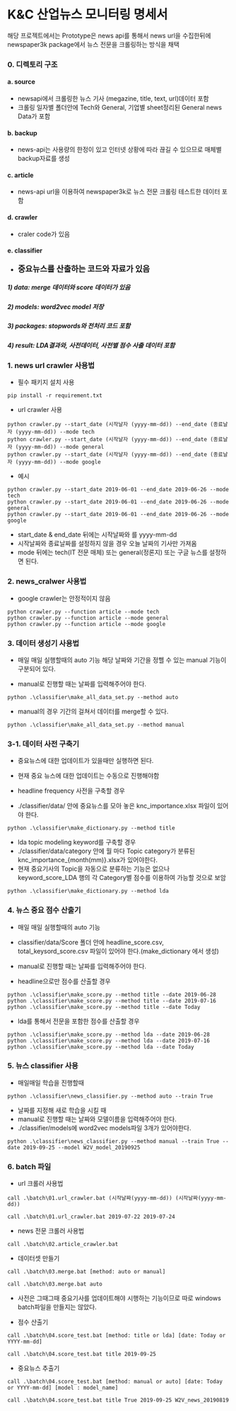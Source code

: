 # K&C 산업뉴스 모니터링 명세서

해당 프로젝트에서는 Prototype은 news api를 통해서 news url을 수집한뒤에 newspaper3k package에서 뉴스 전문을 크롤링하는 방식을 채택
### 0. 디렉토리 구조
#### a. source
+ newsapi에서 크롤링한 뉴스 기사 (megazine, title, text, url)데이터 포함
+ 크롤링 일자별 폴더안에 Tech와 General, 기업별 sheet정리된 General news Data가 포함

#### b. backup
+ news-api는 사용량의 한정이 있고 인터넷 상황에 따라 끊길 수 있으므로 매체별 backup자료를 생성

#### c. article
+ news-api url을 이용하여 newspaper3k로 뉴스 전문 크롤링 테스트한 데이터 포함

#### d. crawler
+ craler code가 있음

#### e. classifier
 - <p style="font-size:18px"><strong>중요뉴스를 산출하는 코드와 자료가 있음</strong></p>

##### 1) data: merge 데이터와 score 데이터가 있음
##### 2) models: word2vec model 저장
##### 3) packages: stopwords와 전처리 코드 포함
##### 4) result: LDA결과와, 사전데이터, 사전별 점수 사출 데이터 포함


### 1. news url crawler 사용법
+ 필수 패키지 설치 사용
```{python}
pip install -r requirement.txt
```
+ url crawler 사용
```{python}
python crawler.py --start_date (시작날자 (yyyy-mm-dd)) --end_date (종료날자 (yyyy-mm-dd)) --mode tech
python crawler.py --start_date (시작날자 (yyyy-mm-dd)) --end_date (종료날자 (yyyy-mm-dd)) --mode general
python crawler.py --start_date (시작날자 (yyyy-mm-dd)) --end_date (종료날자 (yyyy-mm-dd)) --mode google
```
+ 예시
```{python}
python crawler.py --start_date 2019-06-01 --end_date 2019-06-26 --mode tech
python crawler.py --start_date 2019-06-01 --end_date 2019-06-26 --mode general
python crawler.py --start_date 2019-06-01 --end_date 2019-06-26 --mode google
```
+ start_date & end_date 뒤에는 시작날짜와 를 yyyy-mm-dd
+ 시작날짜와 종료날짜를 설정하지 않을 경우 오늘 날짜의 기사만 가져옴
+ mode 뒤에는 tech(IT 전문 매체) 또는 general(정론지) 또는 구글 뉴스를 설정하면 된다.

### 2. news_cralwer 사용법

+ google crawler는 안정적이지 않음
```{python}
python crawler.py --function article --mode tech
python crawler.py --function article --mode general
python crawler.py --function article --mode google
```

### 3. 데이터 생성기 사용법
+ 매일 매일 실행할때의 auto 기능 해당 날짜와 기간을 정핼 수 있는 manual 기능이 구분되어 있다.

+ manual로 진행할 때는 날짜를 입력해주어야 한다.
```{python}
python .\classifier\make_all_data_set.py --method auto
```
+ manual의 경우 기간의 걸쳐서 데이터를 merge할 수 있다.
```{python}
python .\classifier\make_all_data_set.py --method manual
```

### 3-1. 데이터 사전 구축기
+ 중요뉴스에 대한 업데이트가 있을때만 실행하면 된다.
+ 현재 중요 뉴스에 대한 업데이트는 수동으로 진행해야함

+ headline frequency 사전을 구축할 경우
+ ./classifier/data/ 안에 중요뉴스를 모아 놓은 knc_importance.xlsx 파일이 있어야 한다.
```{python}
python .\classifier\make_dictionary.py --method title
```

+ lda topic modeling keyword를 구축할 경우
+ ./classifier/data/category 안에 월 마다 Topic category가 분류된 knc_importance_{month(mm)}.xlsx가 있어야한다.
+ 현재 중요기사의 Topic을 자동으로 분류하는 기능은 없으나 keyword_score_LDA 행의 각 Category별 점수를 이용하여 가능할 것으로 보암
```{python}
python .\classifier\make_dictionary.py --method lda
```

### 4. 뉴스 중요 점수 산출기

+ 매일 매일 실행할때의 auto 기능
+ classifier/data/Score 폴더 안에 headline_score.csv, total_keysord_score.csv 파일이 있어야 한다.(make_dictionary 에서 생성)
+ manual로 진행할 때는 날짜를 입력해주어야 한다.

+ headline으로만 점수를 산출할 경우
```{python}
python .\classifier\make_score.py --method title --date 2019-06-28
python .\classifier\make_score.py --method title --date 2019-07-16
python .\classifier\make_score.py --method title --date Today
```

+ lda를 통해서 전문을 포함한 점수를 산출할 경우
```{python}
python .\classifier\make_score.py --method lda --date 2019-06-28
python .\classifier\make_score.py --method lda --date 2019-07-16
python .\classifier\make_score.py --method lda --date Today
```

### 5. 뉴스 classifier 사용


+ 매일매일 학습을 진행할때
```{python}
python .\classifier\news_classifier.py --method auto --train True
```

+ 날짜를 지정해 새로 학습을 시킬 때
+ manual로 진행할 때는 날짜와 모델이름을 입력해주어야 한다.
+ ./classifier/models에 word2vec models파일 3개가 있어야한다.
```{python}
python .\classifier\news_classifier.py --method manual --train True --date 2019-09-25 --model W2V_model_20190925
```


### 6. batch 파일

+ url 크롤러 사용법
```{bash}
call .\batch\01.url_crawler.bat (시작날짜(yyyy-mm-dd)) (시작날짜(yyyy-mm-dd))
```
```{bash}
call .\batch\01.url_crawler.bat 2019-07-22 2019-07-24
```

+ news 전문 크롤러 사용법
```{bash}
call .\batch\02.article_crawler.bat
```

+ 데이터셋 만들기
```{bash}
call .\batch\03.merge.bat [method: auto or manual]
```
```{bash}
call .\batch\03.merge.bat auto
```
+ 사전은 그때그때 중요기사를 업데이트해야 시행하는 기능이므로 따로 windows batch파일을 만들지는 않았다.

+ 점수 산출기
```{bash}
call .\batch\04.score_test.bat [method: title or lda] [date: Today or YYYY-mm-dd]
```
```{bash}
call .\batch\04.score_test.bat title 2019-09-25
```

+ 중요뉴스 추출기
```{bash}
call .\batch\04.score_test.bat [method: manual or auto] [date: Today or YYYY-mm-dd] [model : model_name]
```
```{bash}
call .\batch\04.score_test.bat title True 2019-09-25 W2V_news_20190819
```
